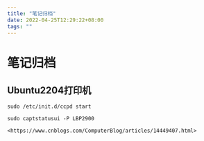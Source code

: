 ```yaml
---
title: "笔记归档"
date: 2022-04-25T12:29:22+08:00
tags: ""
---
```




# 笔记归档

## Ubuntu2204打印机

```
sudo /etc/init.d/ccpd start

sudo captstatusui -P LBP2900

<https://www.cnblogs.com/ComputerBlog/articles/14449407.html>
```
